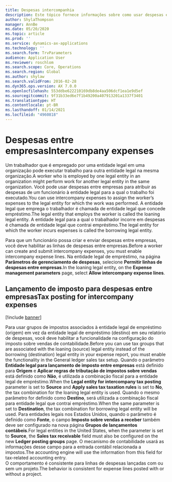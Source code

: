 ```yaml
---
title: Despesas intercompanhia
description: Este tópico fornece informações sobre como usar despesas entre empresas para atribuir as despesas de um funcionário à entidade legal para a qual o trabalho foi executado.
author: ShylaThompson
manager: AnnBe
ms.date: 05/20/2020
ms.topic: article
ms.prod: ''
ms.service: dynamics-ax-applications
ms.technology: ''
ms.search.form: TrvParameters
audience: Application User
ms.reviewer: roschlom
ms.search.scope: Core, Operations
ms.search.region: Global
ms.author: shylaw
ms.search.validFrom: 2016-02-28
ms.dyn365.ops.version: AX 7.0.0
ms.openlocfilehash: 553ddbe622210169db8de4aa506dcf1ea1e9d5ef
ms.sourcegitcommit: 9f31b33ed6e7f1b49200a407913201a1337f3401
ms.translationtype: HT
ms.contentlocale: pt-BR
ms.lasthandoff: 01/14/2021
ms.locfileid: "4960818"
---
```

# <a name="intercompany-expenses"></a><span data-ttu-id="b9bf8-103">Despesas entre empresas</span><span class="sxs-lookup"><span data-stu-id="b9bf8-103">Intercompany expenses</span></span>

<span data-ttu-id="b9bf8-104">Um trabalhador que é empregado por uma entidade legal em uma organização pode executar trabalho para outra entidade legal na mesma organização.</span><span class="sxs-lookup"><span data-stu-id="b9bf8-104">A worker who is employed by one legal entity in an organization might perform work for another legal entity in the same organization.</span></span> <span data-ttu-id="b9bf8-105">Você pode usar despesas entre empresas para atribuir as despesas de um funcionário à entidade legal para a qual o trabalho foi executado.</span><span class="sxs-lookup"><span data-stu-id="b9bf8-105">You can use intercompany expenses to assign the worker’s expenses to the legal entity for which the  work was performed.</span></span> <span data-ttu-id="b9bf8-106">A entidade legal que emprega o trabalhador é chamada de entidade legal que concede empréstimo.</span><span class="sxs-lookup"><span data-stu-id="b9bf8-106">The legal entity that employs the worker is called the loaning legal entity.</span></span> <span data-ttu-id="b9bf8-107">A entidade legal para a qual o trabalhador incorre em despesas é chamada de entidade legal que contrai empréstimo.</span><span class="sxs-lookup"><span data-stu-id="b9bf8-107">The legal entity for which the worker incurs expenses is called the borrowing legal entity.</span></span> 

<span data-ttu-id="b9bf8-108">Para que um funcionário possa criar e enviar despesas entre empresas, você deve habilitar as linhas de despesas entre empresas.</span><span class="sxs-lookup"><span data-stu-id="b9bf8-108">Before a worker can create and submit intercompany expenses, you must enable intercompany expense lines.</span></span> <span data-ttu-id="b9bf8-109">Na entidade legal de empréstimo, na página **Parâmetros de gerenciamento de despesas**, selecione **Permitir linhas de despesas entre empresas**.</span><span class="sxs-lookup"><span data-stu-id="b9bf8-109">In the loaning legal entity, on the **Expense management parameters** page, select **Allow intercompany expense lines**.</span></span> 

## <a name="tax-posting-for-intercompany-expenses"></a><span data-ttu-id="b9bf8-110">Lançamento de imposto para despesas entre empresas</span><span class="sxs-lookup"><span data-stu-id="b9bf8-110">Tax posting for intercompany expenses</span></span>

[!include [banner](../includes/banner.md)]

<span data-ttu-id="b9bf8-111">Para usar grupos de impostos associados à entidade legal de empréstimo (origem) em vez da entidade legal de empréstimo (destino) em seu relatório de despesas, você deve habilitar a funcionalidade na configuração do imposto sobre vendas de contabilidade.</span><span class="sxs-lookup"><span data-stu-id="b9bf8-111">Before you can use tax groups that are associated with the loaning (source) legal entity instead of the borrowing (destination) legal entity in your expense report, you must enable the functionality in the General ledger sales tax setup.</span></span> <span data-ttu-id="b9bf8-112">Quando o parâmetro **Entidade legal para lançamento de imposto entre empresas** está definido para **Origem** e **Aplicar regras de tributação de impostos sobre vendas** está definido como **Não**, é utilizada a combinação fiscal para a entidade legal de empréstimo.</span><span class="sxs-lookup"><span data-stu-id="b9bf8-112">When the **Legal entity for intercompany tax posting** parameter is set to **Source** and **Apply sales tax taxation rules** is set to **No**, the tax combination for the loaning legal entity is used.</span></span> <span data-ttu-id="b9bf8-113">Quando o mesmo parâmetro for definido como **Destino**, será utilizada a combinação fiscal para entidade legal que contrai empréstimo.</span><span class="sxs-lookup"><span data-stu-id="b9bf8-113">When the same parameter is set to **Destination**, the tax combination for borrowing legal entity will be used.</span></span> <span data-ttu-id="b9bf8-114">Para entidades legais nos Estados Unidos, quando o parâmetro é definido como **Fonte**, o campo **Imposto sobre vendas a receber** também deve ser configurado na nova página **Grupos de lançamentos contábeis**.</span><span class="sxs-lookup"><span data-stu-id="b9bf8-114">For legal entities in the United States, when the parameter is set to **Source**, the **Sales tax receivable** field must also be configured on the new **Ledger posting groups** page.</span></span> <span data-ttu-id="b9bf8-115">O mecanismo de contabilidade usará as informações desse campo para a entrada contábil relacionada a impostos.</span><span class="sxs-lookup"><span data-stu-id="b9bf8-115">The accounting engine will use the information from this field for tax-related accounting entry.</span></span>   
<span data-ttu-id="b9bf8-116">O comportamento é consistente para linhas de despesas lançadas com ou sem um projeto.</span><span class="sxs-lookup"><span data-stu-id="b9bf8-116">The behavior is consistent for expense lines posted with or without a project.</span></span>  
